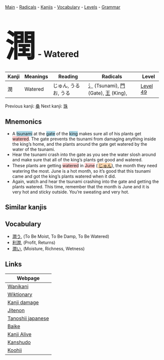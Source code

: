 <style> bigfont {font-size: 100px}</style>
[Main](../index.md) -
[Radicals](../radicals.md) -
[Kanjis](../kanjis.md) -
[Vocabulary](../vocabulary.md) -
[Levels](../levels.md) -
[Grammar](../grammar.md)
# <bigfont> 潤</bigfont> - Watered 

| Kanji | Meanings | Reading | Radicals | Level |
| --- | --- | --- | --- | --- |
| 潤 | Watered | じゅん, うるお, うる | [氵](../radicals/氵.md) (Tsunami), [門](../radicals/門.md) (Gate), [王](../radicals/王.md) (King),  | [Level 49](../levels/wk_level49.md) |

Previous kanji: [桑](桑.md) Next kanji: [珠](珠.md) 

## Mnemonics
 * A <span style="background-color:#ADD8E6"> tsunami</span> at the <span style="background-color:#ADD8E6"> gate</span> of the <span style="background-color:#ADD8E6"> king</span> makes sure all of his plants get <span style="background-color:#ffcccb"> watered</span>. The gate prevents the tsunami from damaging anything inside the king’s home, and the plants around the gate get watered by the water of the tsunami.
* Hear the tsunami crash into the gate as you see the water slosh around and make sure that all of the king’s plants get good and watered.
* These plants are getting <span style="background-color:#ffcccb"> watered</span> in <span style="background-color:#ffcccb"> June</span> (<span style="background-color:#fed8b1"> [じゅん](https://jisho.org/search/じゅん)</span>), the month they need watering the most. June is a hot month, so it’s good that this tsunami came and got the king’s plants watered when it did.
* Again, watch and hear the tsunami crashing into the gate and getting the plants watered. This time, remember that the month is June and it is very hot and sticky outside. You’re sweating and very hot.


## Similar kanjis
 


## Vocabulary
 * [潤う](../vocabulary/潤.md), (To Be Moist, To Be Damp, To Be Watered)
* [利潤](../vocabulary/潤.md), (Profit, Returns)
* [潤い](../vocabulary/潤.md), (Moisture, Richness, Wetness)



## Links 

| Webpage |
| --- |
| [Wanikani          ](https://www.wanikani.com/kanji/潤) |
| [Wiktionary        ](https://en.wiktionary.org/wiki/潤) |
| [Kanji damage      ](http://www.kanjidamage.com/kanji/search?utf8=✓&q=潤) |
| [Jitenon           ](https://jitenon.com/kanji/潤) |
| [Tanoshii japanese ](https://www.tanoshiijapanese.com/dictionary/kanji.cfm?k=潤) |
| [Baike             ](https://baike.baidu.com/item/潤) |
| [Kanji Alive       ](https://app.kanjialive.com/潤) |
| [Kanshudo          ](https://www.kanshudo.com/searchmn?q=潤) |
| [Koohii            ](https://kanji.koohii.com/study/kanji/潤) |
